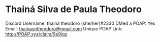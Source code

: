 # Thainá Silva de Paula Theodoro

Discord Username: thainá theodoro (she/her)#2330
DMed a POAP: Yes
Email: thainasptheodoro@gmail.com
Unique POAP Link: http://POAP.xyz/claim/9e9iqz